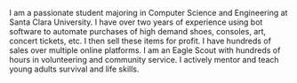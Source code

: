 I am a passionate student majoring in Computer Science and Engineering at Santa Clara University.
I have over two years of experience using bot software to automate purchases of high demand shoes, consoles, art, concert tickets, etc. I then sell these items for profit. I have hundreds of sales over multiple online platforms.
I am an Eagle Scout with hundreds of hours in volunteering and community service. I actively mentor and teach young adults survival and life skills.

<!---
atp224/atp224 is a ✨ special ✨ repository because its `README.md` (this file) appears on your GitHub profile.
You can click the Preview link to take a look at your changes.
--->
